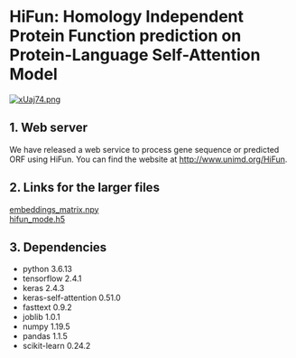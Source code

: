 # HiFun: Homology Independent Protein Function prediction on Protein-Language Self-Attention Model
[![xUaj74.png](https://s1.ax1x.com/2022/10/12/xUaj74.png)](https://imgse.com/i/xUaj74)
## 1. Web server
We have released a web service to process gene sequence or predicted ORF using HiFun. You can find the website at http://www.unimd.org/HiFun.
## 2. Links for the larger files
[embeddings_matrix.npy](http://119.3.41.228/HiFun/HiFun/db/embeddings_matrix.npy)\
[hifun_mode.h5](http://119.3.41.228/HiFun/HiFun/models/hifun_mode.h5)

## 3. Dependencies
- python                    3.6.13
- tensorflow                2.4.1
- keras                     2.4.3
- keras-self-attention      0.51.0
- fasttext                  0.9.2
- joblib                    1.0.1
- numpy                     1.19.5
- pandas                    1.1.5
- scikit-learn              0.24.2
